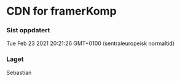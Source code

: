 
# CDN for framerKomp

### Sist oppdatert 
Tue Feb 23 2021 20:21:26 GMT+0100 (sentraleuropeisk normaltid)
### Laget 
Sebastian
